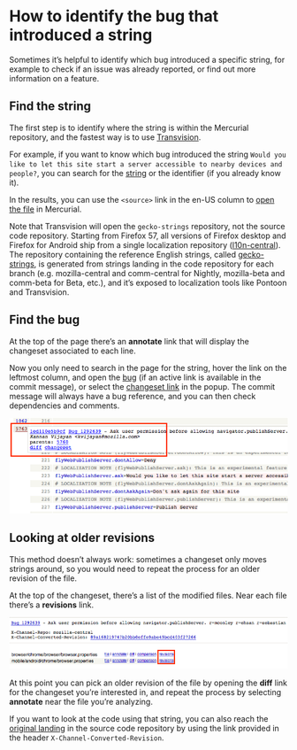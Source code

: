 # How to identify the bug that introduced a string

Sometimes it’s helpful to identify which bug introduced a specific string, for example to check if an issue was already reported, or find out more information on a feature.

## Find the string

The first step is to identify where the string is within the Mercurial repository, and the fastest way is to use [Transvision](https://transvision.mozfr.org).

For example, if you want to know which bug introduced the string `Would you like to let this site start a server accessible to nearby devices and people?`, you can search for the [string](https://transvision.mozfr.org/?recherche=Would+you+like+to+let+this+site+start+a+server+accessible+to+nearby+devices+and+people%3F&repo=gecko_strings&sourcelocale=en-US&locale=it&search_type=strings_entities&perfect_match=perfect_match) or the identifier (if you already know it).

In the results, you can use the `<source>` link in the en-US column to [open the file](https://hg.mozilla.org/l10n/gecko-strings/file/default/mobile/android/chrome/browser.properties) in Mercurial.

Note that Transvision will open the `gecko-strings` repository, not the source code repository. Starting from Firefox 57, all versions of Firefox desktop and Firefox for Android ship from a single localization repository ([l10n-central](https://hg.mozilla.org/l10n-central/)). The repository containing the reference English strings, called [gecko-strings](https://hg.mozilla.org/l10n/gecko-strings), is generated from strings landing in the code repository for each branch (e.g. mozilla-central and comm-central for Nightly, mozilla-beta and comm-beta for Beta, etc.), and it’s exposed to localization tools like Pontoon and Transvision.

## Find the bug

At the top of the page there’s an **annotate** link that will display the changeset associated to each line.

Now you only need to search in the page for the string, hover the link on the leftmost column, and open the [bug](https://bugzilla.mozilla.org/show_bug.cgi?id=1292639) (if an active link is available in the commit message), or select the [changeset link](https://hg.mozilla.org/l10n/gecko-strings/rev/1ed110e5b9cf) in the popup. The commit message will always have a bug reference, and you can then check dependencies and comments.

![Changeset info](../../assets/images/mercurial/to_changeset.png)

## Looking at older revisions

This method doesn’t always work: sometimes a changeset only moves strings around, so you would need to repeat the process for an older revision of the file.

At the top of the changeset, there’s a list of the modified files. Near each file there’s a **revisions** link.

![Changeset info](../../assets/images/mercurial/revisions.png)

At this point you can pick an older revision of the file by opening the **diff** link for the changeset you’re interested in, and repeat the process by selecting **annotate** near the file you’re analyzing.

If you want to look at the code using that string, you can also reach the [original landing](https://hg.mozilla.org/mozilla-central/rev/89a168219747b20bb0effe9abe49bcd403f27266) in the source code repository by using the link provided in the header `X-Channel-Converted-Revision`.
